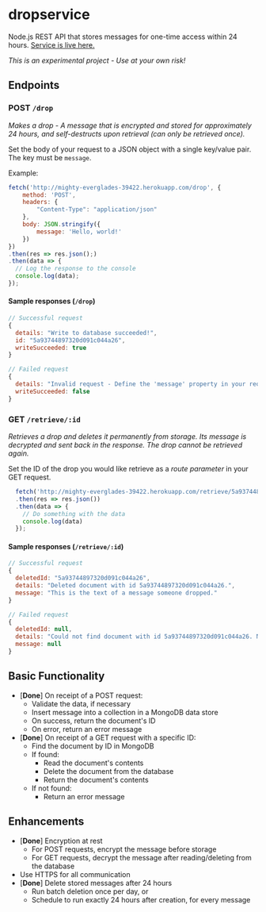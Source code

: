 # dropservice

Node.js REST API that stores messages for one-time access within 24 hours. [Service is live here.](http://mighty-everglades-39422.herokuapp.com/)

*This is an experimental project - Use at your own risk!*

## Endpoints

### **POST** `/drop`

*Makes a drop - A message that is encrypted and stored for approximately 24 hours, and self-destructs upon retrieval (can only be retrieved once).*

Set the body of your request to a JSON object with a single key/value pair. The key must be `message`.

Example:

```javascript
fetch('http://mighty-everglades-39422.herokuapp.com/drop', {
    method: 'POST',
    headers: {
        "Content-Type": "application/json"
    },
    body: JSON.stringify({
        message: 'Hello, world!'
    })
})
.then(res => res.json();)
.then(data => {
  // Log the response to the console
  console.log(data);
});
```

#### Sample responses (`/drop`)

```javascript
// Successful request
{
  details: "Write to database succeeded!",
  id: "5a93744897320d091c044a26",
  writeSucceeded: true
}
```

```javascript
// Failed request
{
  details: "Invalid request - Define the 'message' property in your request!",
  writeSucceeded: false
}
```

### **GET** `/retrieve/:id`

*Retrieves a drop and deletes it permanently from storage. Its message is decrypted and sent back in the response. The drop cannot be retrieved again.*

Set the ID of the drop you would like retrieve as a *route parameter* in your GET request.

```javascript
  fetch('http://mighty-everglades-39422.herokuapp.com/retrieve/5a93744897320d091c044a26')
  .then(res => res.json())
  .then(data => {
    // Do something with the data
    console.log(data)
  });
```

#### Sample responses (`/retrieve/:id`)

```javascript
// Successful request
{
  deletedId: "5a93744897320d091c044a26",
  details: "Deleted document with id 5a93744897320d091c044a26.",
  message: "This is the text of a message someone dropped."
}
```

```javascript
// Failed request
{
  deletedId: null,
  details: "Could not find document with id 5a93744897320d091c044a26. Nothing deleted.",
  message: null
}
```

## Basic Functionality

- [**Done**] On receipt of a POST request:
  - Validate the data, if necessary
  - Insert message into a collection in a MongoDB data store
  - On success, return the document's ID
  - On error, return an error message
- [**Done**] On receipt of a GET request with a specific ID:
  - Find the document by ID in MongoDB
  - If found:
    - Read the document's contents
    - Delete the document from the database
    - Return the document's contents
  - If not found:
    - Return an error message

## Enhancements

- [**Done**] Encryption at rest
  - For POST requests, encrypt the message before storage
  - For GET requests, decrypt the message after reading/deleting from the database
- Use HTTPS for all communication
- [**Done**] Delete stored messages after 24 hours
  - Run batch deletion once per day, or
  - Schedule to run exactly 24 hours after creation, for every message
